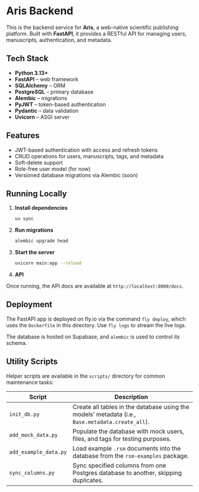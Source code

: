 # Aris Backend

This is the backend service for **Aris**, a web-native scientific publishing platform.
Built with **FastAPI**, it provides a RESTful API for managing users, manuscripts,
authentication, and metadata.

## Tech Stack

- **Python 3.13+**
- **FastAPI** – web framework
- **SQLAlchemy** – ORM
- **PostgreSQL** – primary database
- **Alembic** – migrations
- **PyJWT** – token-based authentication
- **Pydantic** – data validation
- **Uvicorn** – ASGI server

## Features

- JWT-based authentication with access and refresh tokens
- CRUD operations for users, manuscripts, tags, and metadata
- Soft-delete support
- Role-free user model (for now)
- Versioned database migrations via Alembic (soon)

## Running Locally

1. **Install dependencies**

   ```bash
   uv sync
   ```

2. **Run migrations**

   ```bash
   alembic upgrade head
   ```

3. **Start the server**

   ```bash
   uvicorn main:app --reload
   ```

3. **API**

Once running, the API docs are available at `http://localhost:8000/docs`.


## Deployment

The FastAPI app is deployed on fly.io via the command `fly deploy`, which uses the
`Dockerfile` in this directory. Use `fly logs` to stream the live logs.

The database is hosted on Supabase, and `alembic` is used to control its schema.

## Utility Scripts

Helper scripts are available in the `scripts/` directory for common maintenance tasks:

| Script               | Description                                                                                             |
| -------------------- | ------------------------------------------------------------------------------------------------------- |
| `init_db.py`         | Create all tables in the database using the models’ metadata (i.e., `Base.metadata.create_all`).        |
| `add_mock_data.py`   | Populate the database with mock users, files, and tags for testing purposes.                            |
| `add_example_data.py`| Load example `.rsm` documents into the database from the `rsm-examples` package.                        |
| `sync_columns.py`    | Sync specified columns from one Postgres database to another, skipping duplicates.                      |
